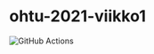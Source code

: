 # ohtu-2021-viikko1

![GitHub Actions](https://github.com/hjeronen/ohtu-2021-viikko1/workflows/gradle.yml/badge.svg)

